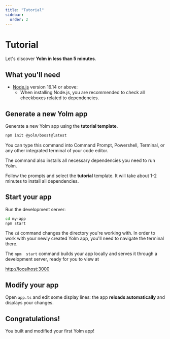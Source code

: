 ```yaml
---
title: "Tutorial"
sidebar:
  order: 2
---
```


# Tutorial

Let's discover **Yolm in less than 5 minutes**.

## What you'll need

- [Node.js](https://nodejs.org/en/download/) version 16.14 or above:
  - When installing Node.js, you are recommended to check all checkboxes related to dependencies.

## Generate a new Yolm app

Generate a new Yolm app using the **tutorial template**.

```bash
npm init @yolm/boost@latest
```

You can type this command into Command Prompt, Powershell, Terminal, or any other integrated terminal of your code editor.

The command also installs all necessary dependencies you need to run Yolm.

Follow the prompts and select the **tutorial** template. It will take about 1-2 minutes to install all dependencies.

## Start your app

Run the development server:

```bash
cd my-app
npm start
```

The `cd` command changes the directory you're working with. In order to work with your newly created Yolm app, you'll need to navigate the terminal there.

The `npm  start` command builds your app locally and serves it through a development server, ready for you to view at

[http://localhost:3000](http://localhost:3000)

## Modify your app

Open `app.ts` and edit some display lines: the app **reloads automatically** and displays your changes.

## Congratulations!

You built and modified your first Yolm app!
